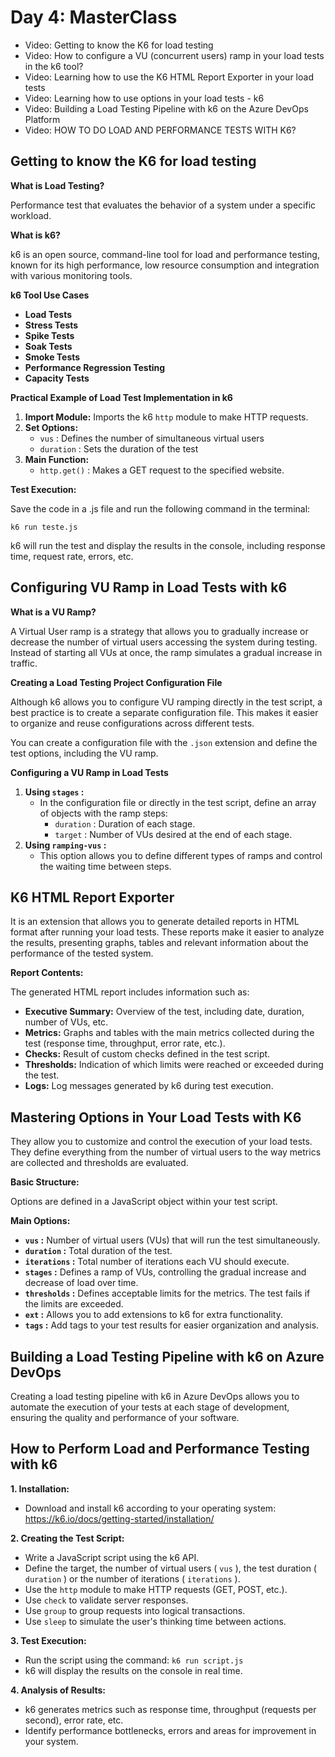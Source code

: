 # Day 4: MasterClass

- Video: Getting to know the K6 for load testing
- Video: How to configure a VU (concurrent users) ramp in your load tests in the k6 tool?
- Video: Learning how to use the K6 HTML Report Exporter in your load tests
- Video: Learning how to use options in your load tests - k6
- Video: Building a Load Testing Pipeline with k6 on the Azure DevOps Platform
- Video: HOW TO DO LOAD AND PERFORMANCE TESTS WITH K6?

## Getting to know the K6 for load testing

**What is Load Testing?**

Performance test that evaluates the behavior of a system under a specific workload.

**What is k6?**

k6 is an open source, command-line tool for load and performance testing, known for its high performance, low resource consumption and integration with various monitoring tools.

**k6 Tool Use Cases**

- **Load Tests**
- **Stress Tests**
- **Spike Tests**
- **Soak Tests**
- **Smoke Tests**
- **Performance Regression Testing**
- **Capacity Tests**

**Practical Example of Load Test Implementation in k6**

1. **Import Module:** Imports the k6 `http` module to make HTTP requests.
2. **Set Options:**
    - `vus` : Defines the number of simultaneous virtual users
    - `duration` : Sets the duration of the test
3. **Main Function:**
    - `http.get()` : Makes a GET request to the specified website.

**Test Execution:**

Save the code in a .js file and run the following command in the terminal:

`k6 run teste.js`

k6 will run the test and display the results in the console, including response time, request rate, errors, etc.

## Configuring VU Ramp in Load Tests with k6

**What is a VU Ramp?**

A Virtual User ramp is a strategy that allows you to gradually increase or decrease the number of virtual users accessing the system during testing. Instead of starting all VUs at once, the ramp simulates a gradual increase in traffic.

**Creating a Load Testing Project Configuration File**

Although k6 allows you to configure VU ramping directly in the test script, a best practice is to create a separate configuration file. This makes it easier to organize and reuse configurations across different tests.

You can create a configuration file with the `.json` extension and define the test options, including the VU ramp.

**Configuring a VU Ramp in Load Tests**

1. **Using `stages` :**
    - In the configuration file or directly in the test script, define an array of objects with the ramp steps:
        - `duration` : Duration of each stage.
        - `target` : Number of VUs desired at the end of each stage.
2. **Using `ramping-vus` :**
    - This option allows you to define different types of ramps and control the waiting time between steps.

## K6 HTML Report Exporter

It is an extension that allows you to generate detailed reports in HTML format after running your load tests. These reports make it easier to analyze the results, presenting graphs, tables and relevant information about the performance of the tested system.

**Report Contents:**

The generated HTML report includes information such as:

- **Executive Summary:** Overview of the test, including date, duration, number of VUs, etc.
- **Metrics:** Graphs and tables with the main metrics collected during the test (response time, throughput, error rate, etc.).
- **Checks:** Result of custom checks defined in the test script.
- **Thresholds:** Indication of which limits were reached or exceeded during the test.
- **Logs:** Log messages generated by k6 during test execution.

## Mastering Options in Your Load Tests with K6

They allow you to customize and control the execution of your load tests. They define everything from the number of virtual users to the way metrics are collected and thresholds are evaluated.

**Basic Structure:**

Options are defined in a JavaScript object within your test script.

**Main Options:**

- **`vus` :** Number of virtual users (VUs) that will run the test simultaneously.
- **`duration` :** Total duration of the test.
- **`iterations` :** Total number of iterations each VU should execute.
- **`stages` :** Defines a ramp of VUs, controlling the gradual increase and decrease of load over time.
- **`thresholds` :** Defines acceptable limits for the metrics. The test fails if the limits are exceeded.
- **`ext` :** Allows you to add extensions to k6 for extra functionality.
- **`tags` :** Add tags to your test results for easier organization and analysis.

## Building a Load Testing Pipeline with k6 on Azure DevOps

Creating a load testing pipeline with k6 in Azure DevOps allows you to automate the execution of your tests at each stage of development, ensuring the quality and performance of your software.

## **How to Perform Load and Performance Testing with k6**

**1. Installation:**

- Download and install k6 according to your operating system: https://k6.io/docs/getting-started/installation/

**2. Creating the Test Script:**

- Write a JavaScript script using the k6 API.
- Define the target, the number of virtual users ( `vus` ), the test duration ( `duration` ) or the number of iterations ( `iterations` ).
- Use the `http` module to make HTTP requests (GET, POST, etc.).
- Use `check` to validate server responses.
- Use `group` to group requests into logical transactions.
- Use `sleep` to simulate the user's thinking time between actions.

**3. Test Execution:**

- Run the script using the command: `k6 run script.js`
- k6 will display the results on the console in real time.

**4. Analysis of Results:**

- k6 generates metrics such as response time, throughput (requests per second), error rate, etc.
- Identify performance bottlenecks, errors and areas for improvement in your system.